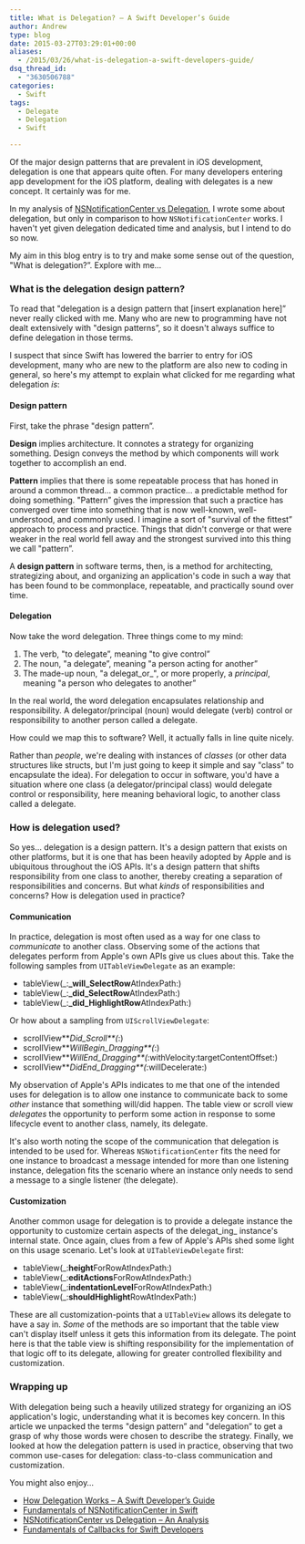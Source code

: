 ```yaml
---
title: What is Delegation? – A Swift Developer’s Guide
author: Andrew
type: blog
date: 2015-03-27T03:29:01+00:00
aliases:
  - /2015/03/26/what-is-delegation-a-swift-developers-guide/
dsq_thread_id:
  - "3630506788"
categories:
  - Swift
tags:
  - Delegate
  - Delegation
  - Swift

---
```

Of the major design patterns that are prevalent in iOS development, delegation is one that appears quite often. For many developers entering app development for the iOS platform, dealing with delegates is a new concept. It certainly was for me.

In my analysis of [NSNotificationCenter vs Delegation][1], I wrote some about delegation, but only in comparison to how `NSNotificationCenter` works. I haven't yet given delegation dedicated time and analysis, but I intend to do so now.

My aim in this blog entry is to try and make some sense out of the question, "What is delegation?&#8221;. Explore with me&#8230;


<a name="what-is-delegation" class="jump-target"></a>

### What is the delegation design pattern?

To read that "delegation is a design pattern that [insert explanation here]&#8221; never really clicked with me. Many who are new to programming have not dealt extensively with "design patterns&#8221;, so it doesn't always suffice to define delegation in those terms.

I suspect that since Swift has lowered the barrier to entry for iOS development, many who are new to the platform are also new to coding in general, so here's my attempt to explain what clicked for me regarding what delegation _is_:

<a name="design-pattern" class="jump-target"></a>

#### Design pattern

First, take the phrase "design pattern&#8221;.

**Design** implies architecture. It connotes a strategy for organizing something. Design conveys the method by which components will work together to accomplish an end.

**Pattern** implies that there is some repeatable process that has honed in around a common thread&#8230; a common practice&#8230; a predictable method for doing something. "Pattern&#8221; gives the impression that such a practice has converged over time into something that is now well-known, well-understood, and commonly used. I imagine a sort of "survival of the fittest&#8221; approach to process and practice. Things that didn't converge or that were weaker in the real world fell away and the strongest survived into this thing we call "pattern&#8221;.

A **design pattern** in software terms, then, is a method for architecting, strategizing about, and organizing an application's code in such a way that has been found to be commonplace, repeatable, and practically sound over time.

<a name="delegation" class="jump-target"></a>

#### Delegation

Now take the word delegation. Three things come to my mind:

  1. The verb, "to delegate&#8221;, meaning "to give control&#8221;
  2. The noun, "a delegate&#8221;, meaning "a person acting for another&#8221;
  3. The made-up noun, "a delegat_or_", or more properly, a _principal_, meaning "a person who delegates to another&#8221;

In the real world, the word delegation encapsulates relationship and responsibility. A delegator/principal (noun) would delegate (verb) control or responsibility to another person called a delegate.

How could we map this to software? Well, it actually falls in line quite nicely.

Rather than _people_, we're dealing with instances of _classes_ (or other data structures like structs, but I'm just going to keep it simple and say "class&#8221; to encapsulate the idea). For delegation to occur in software, you'd have a situation where one class (a delegator/principal class) would delegate control or responsibility, here meaning behavioral logic, to another class called a delegate.

<a name="how-used" class="jump-target"></a>

### How is delegation used?

So yes&#8230; delegation is a design pattern. It's a design pattern that exists on other platforms, but it is one that has been heavily adopted by Apple and is ubiquitous throughout the iOS APIs. It's a design pattern that shifts responsibility from one class to another, thereby creating a separation of responsibilities and concerns. But what _kinds_ of responsibilities and concerns? How is delegation used in practice?

<a name="communication" class="jump-target"></a>

#### Communication

In practice, delegation is most often used as a way for one class to _communicate_ to another class. Observing some of the actions that delegates perform from Apple's own APIs give us clues about this. Take the following samples from `UITableViewDelegate` as an example:

  * tableView(_:**_will_SelectRow**AtIndexPath:)
  * tableView(_:**_did_SelectRow**AtIndexPath:)
  * tableView(_:**_did_HighlightRow**AtIndexPath:)

Or how about a sampling from `UIScrollViewDelegate`:

  * scrollView**_Did_Scroll**(_:)
  * scrollView**_WillBegin_Dragging**(_:)
  * scrollView**_WillEnd_Dragging**(_:withVelocity:targetContentOffset:)
  * scrollView**_DidEnd_Dragging**(_:willDecelerate:)

My observation of Apple's APIs indicates to me that one of the intended uses for delegation is to allow one instance to communicate back to some _other_ instance that something will/did happen. The table view or scroll view _delegates_ the opportunity to perform some action in response to some lifecycle event to another class, namely, its delegate.

It's also worth noting the scope of the communication that delegation is intended to be used for. Whereas `NSNotificationCenter` fits the need for one instance to broadcast a message intended for more than one listening instance, delegation fits the scenario where an instance only needs to send a message to a single listener (the delegate).

<a name="customization" class="jump-target"></a>

#### Customization

Another common usage for delegation is to provide a delegate instance the opportunity to customize certain aspects of the delegat_ing_ instance's internal state. Once again, clues from a few of Apple's APIs shed some light on this usage scenario. Let's look at `UITableViewDelegate` first:

  * tableView(_:**height**ForRowAtIndexPath:)
  * tableView(_:**editActions**ForRowAtIndexPath:)
  * tableView(_:**indentationLevel**ForRowAtIndexPath:)
  * tableView(_:**shouldHighlight**RowAtIndexPath:)

These are all customization-points that a `UITableView` allows its delegate to have a say in. _Some_ of the methods are so important that the table view can't display itself unless it gets this information from its delegate. The point here is that the table view is shifting responsibility for the implementation of that logic off to its delegate, allowing for greater controlled flexibility and customization.

### Wrapping up

With delegation being such a heavily utilized strategy for organizing an iOS application's logic, understanding what it is becomes key concern. In this article we unpacked the terms "design pattern&#8221; and "delegation&#8221; to get a grasp of why those words were chosen to describe the strategy. Finally, we looked at how the delegation pattern is used in practice, observing that two common use-cases for delegation: class-to-class communication and customization.

<a name="related" class="jump-target"></a>

<div class="resources">
  <div class="resources-header">
    You might also enjoy&#8230;
  </div>
  
  <ul class="resources-content">
    <li>
      <i class="fa fa-angle-right"></i> <a href="http://www.andrewcbancroft.com/2015/04/08/how-delegation-works-a-swift-developer-guide/" title="How Delegation Works – A Swift Developer’s Guide">How Delegation Works – A Swift Developer’s Guide</a>
    </li>
    <li>
      <i class="fa fa-angle-right"></i> <a href="http://www.andrewcbancroft.com/2014/10/08/fundamentals-of-nsnotificationcenter-in-swift/" title="Fundamentals of NSNotificationCenter in Swift">Fundamentals of NSNotificationCenter in Swift</a>
    </li>
    <li>
      <i class="fa fa-angle-right"></i> <a href="http://www.andrewcbancroft.com/2015/02/05/nsnotificationcenter-vs-delegation-analysis/" title="NSNotificationCenter vs Delegation – An Analysis">NSNotificationCenter vs Delegation – An Analysis</a>
    </li>
    <li>
      <i class="fa fa-angle-right"></i> <a href="https://www.andrewcbancroft.com/2016/02/15/fundamentals-of-callbacks-for-swift-developers/" title="Fundamentals of Callbacks for Swift Developers">Fundamentals of Callbacks for Swift Developers</a>
    </li>
  </ul>
</div>

<a name="share" class="jump-target"></a>

 [1]: http://www.andrewcbancroft.com/2015/02/05/nsnotificationcenter-vs-delegation-analysis/ "NSNotificationCenter vs Delegation – An Analysis"